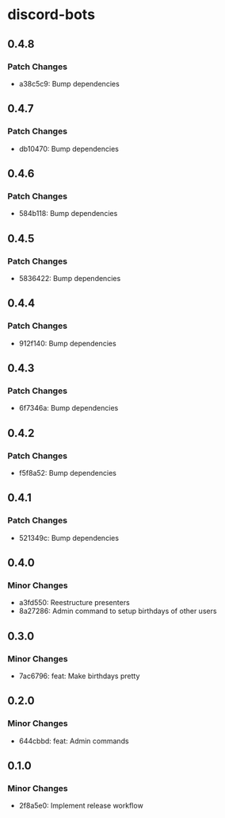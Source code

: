 # discord-bots

## 0.4.8

### Patch Changes

- a38c5c9: Bump dependencies

## 0.4.7

### Patch Changes

- db10470: Bump dependencies

## 0.4.6

### Patch Changes

- 584b118: Bump dependencies

## 0.4.5

### Patch Changes

- 5836422: Bump dependencies

## 0.4.4

### Patch Changes

- 912f140: Bump dependencies

## 0.4.3

### Patch Changes

- 6f7346a: Bump dependencies

## 0.4.2

### Patch Changes

- f5f8a52: Bump dependencies

## 0.4.1

### Patch Changes

- 521349c: Bump dependencies

## 0.4.0

### Minor Changes

- a3fd550: Reestructure presenters
- 8a27286: Admin command to setup birthdays of other users

## 0.3.0

### Minor Changes

- 7ac6796: feat: Make birthdays pretty

## 0.2.0

### Minor Changes

- 644cbbd: feat: Admin commands

## 0.1.0

### Minor Changes

- 2f8a5e0: Implement release workflow
